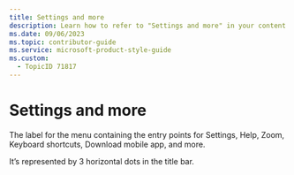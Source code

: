 ```yaml
---
title: Settings and more
description: Learn how to refer to "Settings and more" in your content.
ms.date: 09/06/2023
ms.topic: contributor-guide
ms.service: microsoft-product-style-guide
ms.custom:
  - TopicID 71817
---
```



# Settings and more

The label for the menu containing the entry points for Settings, Help, Zoom, Keyboard shortcuts, Download mobile app, and more.  

It’s represented by 3 horizontal dots in the title bar.  

